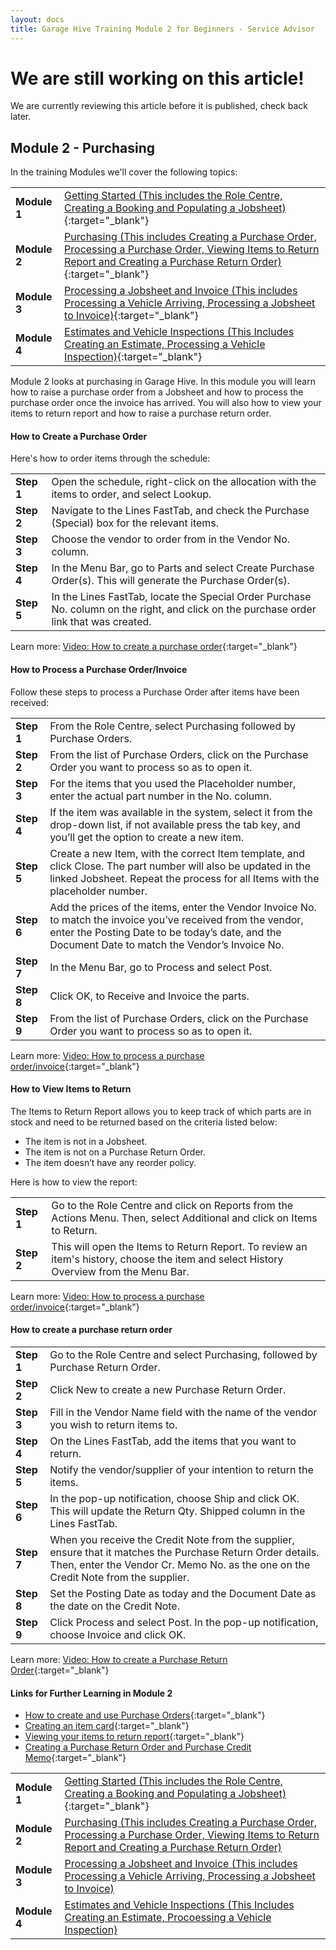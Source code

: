 ```yaml
---
layout: docs
title: Garage Hive Training Module 2 for Beginners - Service Advisor
--- 
```


<a name="top"></a>

# We are still working on this article!
We are currently reviewing this article before it is published, check back later.

## Module 2 - Purchasing

In the training Modules we'll cover the following topics:

   |              |                                                                                                                                                                                                               |
   | :----------- | :------------------------------------------------------------------------------------------------------------------------------------------------------------------------------------------------------------ |
   | **Module 1** | [Getting Started (This includes the Role Centre, Creating a Booking and Populating a Jobsheet)](garagehive-training.html){:target="_blank"}                                                                   |
   | **Module 2** | [Purchasing (This includes Creating a Purchase Order, Processing a Purchase Order, Viewing Items to Return Report and Creating a Purchase Return Order)](garagehive-training-module-2.html){:target="_blank"} |
   | **Module 3** | [Processing a Jobsheet and Invoice (This includes Processing a Vehicle Arriving, Processing a Jobsheet to Invoice)](garagehive-training-module-3.html){:target="_blank"}                                      |
   | **Module 4** | [Estimates and Vehicle Inspections (This Includes Creating an Estimate, Processing a Vehicle Inspection)](garagehive-training-module-4.html){:target="_blank"}                                                |

Module 2 looks at purchasing in Garage Hive. In this module you will learn how to raise a purchase order from a Jobsheet and how to process the purchase order once the invoice has arrived. You will also how to view your items to return report and how to raise a purchase return order. 


#### How to Create a Purchase Order
Here's how to order items through the schedule:

   |            |                                                                                                                                         |
   | :--------- | :-------------------------------------------------------------------------------------------------------------------------------------- |
   | **Step 1** | Open the schedule, right-click on the allocation with the items to order, and select Lookup.                                            |
   | **Step 2** | Navigate to the Lines FastTab, and check the Purchase (Special) box for the relevant items.                                             |
   | **Step 3** | Choose the vendor to order from in the Vendor No. column.                                                                               |
   | **Step 4** | In the Menu Bar, go to Parts and select Create Purchase Order(s). This will generate the Purchase Order(s).                             |
   | **Step 5** | In the Lines FastTab, locate the Special Order Purchase No. column on the right, and click on the purchase order link that was created. |

Learn more: [Video: How to create a purchase order](https://www.youtube.com/watch?v=M1KB7dSiZrY){:target="_blank"}

#### How to Process a Purchase Order/Invoice
Follow these steps to process a Purchase Order after items have been received:

   |            |                                                                                                                                                                                                                    |
   | :--------- | :----------------------------------------------------------------------------------------------------------------------------------------------------------------------------------------------------------------- |
   | **Step 1** | From the Role Centre, select Purchasing followed by Purchase Orders.                                                                                                                                               |
   | **Step 2** | From the list of Purchase Orders, click on the Purchase Order you want to process so as to open it.                                                                                                                |
   | **Step 3** | For the items that you used the Placeholder number, enter the actual part number in the No. column.                                                                                                                |
   | **Step 4** | If the item was available in the system, select it from the drop-down list, if not available press the tab key, and you’ll get the option to create a new item.                                                    |
   | **Step 5** | Create a new Item, with the correct Item template, and click Close. The part number will also be updated in the linked Jobsheet. Repeat the process for all Items with the placeholder number.                     |
   | **Step 6** | Add the prices of the items, enter the Vendor Invoice No. to match the invoice you’ve received from the vendor, enter the Posting Date to be today’s date, and the Document Date to match the Vendor’s Invoice No. |
   | **Step 7** | In the Menu Bar, go to Process and select Post.                                                                                                                                                                    |
   | **Step 8** | Click OK, to Receive and Invoice the parts.                                                                                                                                                                        |
   | **Step 9** | From the list of Purchase Orders, click on the Purchase Order you want to process so as to open it.                                                                                                                |

Learn more: [Video: How to process a purchase order/invoice](https://www.youtube.com/watch?v=M1KB7dSiZrY){:target="_blank"}

#### How to View Items to Return
The Items to Return Report allows you to keep track of which parts are in stock and need to be returned based on the criteria listed below:
- The item is not in a Jobsheet.
- The item is not on a Purchase Return Order.
- The item doesn’t have any reorder policy.

Here is how to view the report:

   |            |                                                                                                                                        |
   | :--------- | :------------------------------------------------------------------------------------------------------------------------------------- |
   | **Step 1** | Go to the Role Centre and click on Reports from the Actions Menu. Then, select Additional and click on Items to Return.                |
   | **Step 2** | This will open the Items to Return Report. To review an item's history, choose the item and select History Overview from the Menu Bar. |

Learn more: [Video: How to process a purchase order/invoice](https://www.youtube.com/watch?v=EyVbV50EwaQ){:target="_blank"}

#### How to create a purchase return order

   |            |                                                                                                                                                                                                    |
   | :--------- | :------------------------------------------------------------------------------------------------------------------------------------------------------------------------------------------------- |
   | **Step 1** | Go to the Role Centre and select Purchasing, followed by Purchase Return Order.                                                                                                                    |
   | **Step 2** | Click New to create a new Purchase Return Order.                                                                                                                                                   |
   | **Step 3** | Fill in the Vendor Name field with the name of the vendor you wish to return items to.                                                                                                             |
   | **Step 4** | On the Lines FastTab, add the items that you want to return.                                                                                                                                       |
   | **Step 5** | Notify the vendor/supplier of your intention to return the items.                                                                                                                                  |
   | **Step 6** | In the pop-up notification, choose Ship and click OK. This will update the Return Qty. Shipped column in the Lines FastTab.                                                                        |
   | **Step 7** | When you receive the Credit Note from the supplier, ensure that it matches the Purchase Return Order details. Then, enter the Vendor Cr. Memo No. as the one on the Credit Note from the supplier. |
   | **Step 8** | Set the Posting Date as today and the Document Date as the date on the Credit Note.                                                                                                                |
   | **Step 9** | Click Process and select Post. In the pop-up notification, choose Invoice and click OK.                                                                                                            |

Learn more: [Video: How to create a Purchase Return Order](https://www.youtube.com/watch?v=X81T5UAOTNU){:target="_blank"}

#### Links for Further Learning in Module 2

* [How to create and use Purchase Orders](garagehive-create-a-purchase-order.html){:target="_blank"}
* [Creating an item card](garagehive-create-an-item-card.html){:target="_blank"}
* [Viewing your items to return report](garagehive-items-to-return.html){:target="_blank"}
* [Creating a Purchase Return Order and Purchase Credit Memo](garagehive-shipped-items-purchase-return-order.html){:target="_blank"}


|              |                                                                                                                                                                                             |
| :----------- | :------------------------------------------------------------------------------------------------------------------------------------------------------------------------------------------ |
| **Module 1** | [Getting Started (This includes the Role Centre, Creating a Booking and Populating a Jobsheet)](garagehive-training.html){:target="_blank"}                                                 |
| **Module 2** | [Purchasing (This includes Creating a Purchase Order, Processing a Purchase Order, Viewing Items to Return Report and Creating a Purchase Return Order)](garagehive-training-module-2.html) |
| **Module 3** | [Processing a Jobsheet and Invoice (This includes Processing a Vehicle Arriving, Processing a Jobsheet to Invoice)](garagehive-training-module-3.html)                                      |
| **Module 4** | [Estimates and Vehicle Inspections (This Includes Creating an Estimate, Procoessing a Vehicle Inspection)](garagehive-training-module-4.html)                                               |